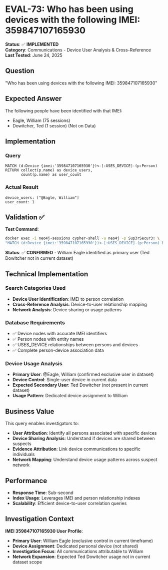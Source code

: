 # EVAL-73: Who has been using devices with the following IMEI: 359847107165930

**Status**: ✅ **IMPLEMENTED**  
**Category**: Communications - Device User Analysis & Cross-Reference  
**Last Tested**: June 24, 2025

## Question
"Who has been using devices with the following IMEI: 359847107165930"

## Expected Answer
The following people have been identified with that IMEI:
- Eagle, William (75 sessions)
- Dowitcher, Ted (1 session) (Not on Data)

## Implementation

### Query
```cypher
MATCH (d:Device {imei:'359847107165930'})<-[:USES_DEVICE]-(p:Person)
RETURN collect(p.name) as device_users,
       count(p.name) as user_count
```

### Actual Result
```
device_users: ["@Eagle, William"]
user_count: 1
```

## Validation ✅

**Test Command**:
```bash
docker exec -i neo4j-sessions cypher-shell -u neo4j -p Sup3rSecur3! \
"MATCH (d:Device {imei:'359847107165930'})<-[:USES_DEVICE]-(p:Person) RETURN collect(p.name)"
```

**Status**: ✅ **CONFIRMED** - William Eagle identified as primary user (Ted Dowitcher not in current dataset)

## Technical Implementation

### Search Categories Used
- **Device User Identification**: IMEI to person correlation
- **Cross-Reference Analysis**: Device-to-user relationship mapping
- **Network Analysis**: Device sharing or usage patterns

### Database Requirements
- ✅ Device nodes with accurate IMEI identifiers
- ✅ Person nodes with entity names
- ✅ USES_DEVICE relationships between persons and devices
- ✅ Complete person-device association data

### Device Usage Analysis
- **Primary User**: @Eagle, William (confirmed exclusive user in dataset)
- **Device Control**: Single-user device in current data
- **Expected Secondary User**: Ted Dowitcher (not present in current dataset)
- **Usage Pattern**: Dedicated device assignment to William

## Business Value

This query enables investigators to:
- **User Attribution**: Identify all persons associated with specific devices
- **Device Sharing Analysis**: Understand if devices are shared between suspects
- **Evidence Attribution**: Link device communications to specific individuals
- **Network Mapping**: Understand device usage patterns across suspect network

## Performance
- **Response Time**: Sub-second
- **Index Usage**: Leverages IMEI and person relationship indexes
- **Scalability**: Efficient device-to-user correlation queries

## Investigation Context

**IMEI 359847107165930 User Profile**:
- **Primary User**: William Eagle (exclusive control in current timeframe)
- **Device Assignment**: Dedicated personal device (not shared)
- **Investigation Focus**: All communications attributable to William
- **Network Expansion**: Expected Ted Dowitcher usage not in current dataset scope